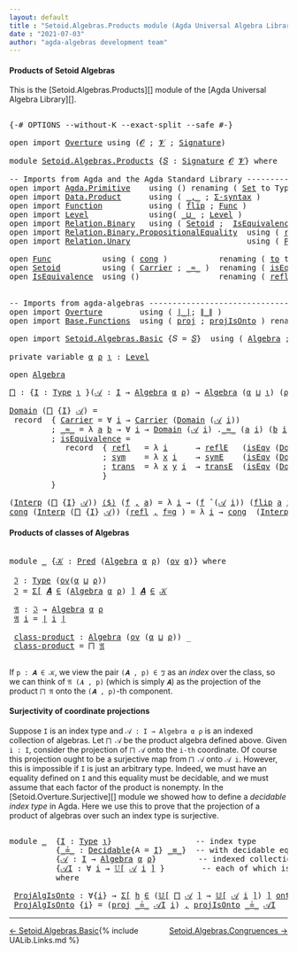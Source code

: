 ```yaml
---
layout: default
title : "Setoid.Algebras.Products module (Agda Universal Algebra Library)"
date : "2021-07-03"
author: "agda-algebras development team"
---
```


#### <a id="products-of-setoidalgebras">Products of Setoid Algebras</a>

This is the [Setoid.Algebras.Products][] module of the [Agda Universal Algebra Library][].

<pre class="Agda">

<a id="341" class="Symbol">{-#</a> <a id="345" class="Keyword">OPTIONS</a> <a id="353" class="Pragma">--without-K</a> <a id="365" class="Pragma">--exact-split</a> <a id="379" class="Pragma">--safe</a> <a id="386" class="Symbol">#-}</a>

<a id="391" class="Keyword">open</a> <a id="396" class="Keyword">import</a> <a id="403" href="Overture.html" class="Module">Overture</a> <a id="412" class="Keyword">using</a> <a id="418" class="Symbol">(</a><a id="419" href="Overture.Signatures.html#648" class="Generalizable">𝓞</a> <a id="421" class="Symbol">;</a> <a id="423" href="Overture.Signatures.html#650" class="Generalizable">𝓥</a> <a id="425" class="Symbol">;</a> <a id="427" href="Overture.Signatures.html#3264" class="Function">Signature</a><a id="436" class="Symbol">)</a>

<a id="439" class="Keyword">module</a> <a id="446" href="Setoid.Algebras.Products.html" class="Module">Setoid.Algebras.Products</a> <a id="471" class="Symbol">{</a><a id="472" href="Setoid.Algebras.Products.html#472" class="Bound">𝑆</a> <a id="474" class="Symbol">:</a> <a id="476" href="Overture.Signatures.html#3264" class="Function">Signature</a> <a id="486" href="Overture.Signatures.html#648" class="Generalizable">𝓞</a> <a id="488" href="Overture.Signatures.html#650" class="Generalizable">𝓥</a><a id="489" class="Symbol">}</a> <a id="491" class="Keyword">where</a>

<a id="498" class="Comment">-- Imports from Agda and the Agda Standard Library --------------------------------</a>
<a id="582" class="Keyword">open</a> <a id="587" class="Keyword">import</a> <a id="594" href="Agda.Primitive.html" class="Module">Agda.Primitive</a>    <a id="612" class="Keyword">using</a> <a id="618" class="Symbol">()</a> <a id="621" class="Keyword">renaming</a> <a id="630" class="Symbol">(</a> <a id="632" href="Agda.Primitive.html#388" class="Primitive">Set</a> <a id="636" class="Symbol">to</a> <a id="639" class="Primitive">Type</a> <a id="644" class="Symbol">)</a>
<a id="646" class="Keyword">open</a> <a id="651" class="Keyword">import</a> <a id="658" href="Data.Product.html" class="Module">Data.Product</a>      <a id="676" class="Keyword">using</a> <a id="682" class="Symbol">(</a> <a id="684" href="Agda.Builtin.Sigma.html#235" class="InductiveConstructor Operator">_,_</a> <a id="688" class="Symbol">;</a> <a id="690" href="Data.Product.Base.html#1244" class="Function">Σ-syntax</a> <a id="699" class="Symbol">)</a>
<a id="701" class="Keyword">open</a> <a id="706" class="Keyword">import</a> <a id="713" href="Function.html" class="Module">Function</a>          <a id="731" class="Keyword">using</a> <a id="737" class="Symbol">(</a> <a id="739" href="Function.Base.html#1638" class="Function">flip</a> <a id="744" class="Symbol">;</a> <a id="746" href="Function.Bundles.html#2043" class="Record">Func</a> <a id="751" class="Symbol">)</a>
<a id="753" class="Keyword">open</a> <a id="758" class="Keyword">import</a> <a id="765" href="Level.html" class="Module">Level</a>             <a id="783" class="Keyword">using</a><a id="788" class="Symbol">(</a> <a id="790" href="Agda.Primitive.html#961" class="Primitive Operator">_⊔_</a> <a id="794" class="Symbol">;</a> <a id="796" href="Agda.Primitive.html#742" class="Postulate">Level</a> <a id="802" class="Symbol">)</a>
<a id="804" class="Keyword">open</a> <a id="809" class="Keyword">import</a> <a id="816" href="Relation.Binary.html" class="Module">Relation.Binary</a>   <a id="834" class="Keyword">using</a> <a id="840" class="Symbol">(</a> <a id="842" href="Relation.Binary.Bundles.html#1095" class="Record">Setoid</a> <a id="849" class="Symbol">;</a>  <a id="852" href="Relation.Binary.Structures.html#1550" class="Record">IsEquivalence</a> <a id="866" class="Symbol">;</a> <a id="868" href="Relation.Binary.Definitions.html#6713" class="Function">Decidable</a> <a id="878" class="Symbol">)</a>
<a id="880" class="Keyword">open</a> <a id="885" class="Keyword">import</a> <a id="892" href="Relation.Binary.PropositionalEquality.html" class="Module">Relation.Binary.PropositionalEquality</a>  <a id="931" class="Keyword">using</a> <a id="937" class="Symbol">(</a> <a id="939" href="Agda.Builtin.Equality.html#207" class="InductiveConstructor">refl</a> <a id="944" class="Symbol">;</a> <a id="946" href="Agda.Builtin.Equality.html#150" class="Datatype Operator">_≡_</a> <a id="950" class="Symbol">)</a>
<a id="952" class="Keyword">open</a> <a id="957" class="Keyword">import</a> <a id="964" href="Relation.Unary.html" class="Module">Relation.Unary</a>                         <a id="1003" class="Keyword">using</a> <a id="1009" class="Symbol">(</a> <a id="1011" href="Relation.Unary.html#1178" class="Function">Pred</a> <a id="1016" class="Symbol">;</a> <a id="1018" href="Relation.Unary.html#2046" class="Function Operator">_⊆_</a> <a id="1022" class="Symbol">;</a> <a id="1024" href="Relation.Unary.html#1818" class="Function Operator">_∈_</a> <a id="1028" class="Symbol">)</a>

<a id="1031" class="Keyword">open</a> <a id="1036" href="Function.Bundles.html#2043" class="Module">Func</a>           <a id="1051" class="Keyword">using</a> <a id="1057" class="Symbol">(</a> <a id="1059" href="Function.Bundles.html#2113" class="Field">cong</a> <a id="1064" class="Symbol">)</a>           <a id="1076" class="Keyword">renaming</a> <a id="1085" class="Symbol">(</a> <a id="1087" href="Function.Bundles.html#2094" class="Field">to</a> <a id="1090" class="Symbol">to</a> <a id="1093" class="Field">_⟨$⟩_</a> <a id="1099" class="Symbol">)</a>
<a id="1101" class="Keyword">open</a> <a id="1106" href="Relation.Binary.Bundles.html#1095" class="Module">Setoid</a>         <a id="1121" class="Keyword">using</a> <a id="1127" class="Symbol">(</a> <a id="1129" href="Relation.Binary.Bundles.html#1158" class="Field">Carrier</a> <a id="1137" class="Symbol">;</a> <a id="1139" href="Relation.Binary.Bundles.html#1184" class="Field Operator">_≈_</a> <a id="1143" class="Symbol">)</a>  <a id="1146" class="Keyword">renaming</a> <a id="1155" class="Symbol">(</a> <a id="1157" href="Relation.Binary.Bundles.html#1218" class="Field">isEquivalence</a> <a id="1171" class="Symbol">to</a> <a id="1174" class="Field">isEqv</a> <a id="1180" class="Symbol">)</a>
<a id="1182" class="Keyword">open</a> <a id="1187" href="Relation.Binary.Structures.html#1550" class="Module">IsEquivalence</a>  <a id="1202" class="Keyword">using</a> <a id="1208" class="Symbol">()</a>                 <a id="1227" class="Keyword">renaming</a> <a id="1236" class="Symbol">(</a> <a id="1238" href="Relation.Binary.Structures.html#1596" class="Field">refl</a> <a id="1243" class="Symbol">to</a> <a id="1246" class="Field">reflE</a> <a id="1252" class="Symbol">;</a> <a id="1254" href="Relation.Binary.Structures.html#1622" class="Field">sym</a> <a id="1258" class="Symbol">to</a> <a id="1261" class="Field">symE</a> <a id="1266" class="Symbol">;</a> <a id="1268" href="Relation.Binary.Structures.html#1648" class="Field">trans</a> <a id="1274" class="Symbol">to</a> <a id="1277" class="Field">transE</a> <a id="1284" class="Symbol">)</a>


<a id="1288" class="Comment">-- Imports from agda-algebras -----------------------------------------------------</a>
<a id="1372" class="Keyword">open</a> <a id="1377" class="Keyword">import</a> <a id="1384" href="Overture.html" class="Module">Overture</a>        <a id="1400" class="Keyword">using</a> <a id="1406" class="Symbol">(</a> <a id="1408" href="Overture.Basic.html#4325" class="Function Operator">∣_∣</a><a id="1411" class="Symbol">;</a> <a id="1413" href="Overture.Basic.html#4363" class="Function Operator">∥_∥</a> <a id="1417" class="Symbol">)</a>
<a id="1419" class="Keyword">open</a> <a id="1424" class="Keyword">import</a> <a id="1431" href="Base.Functions.html" class="Module">Base.Functions</a>  <a id="1447" class="Keyword">using</a> <a id="1453" class="Symbol">(</a> <a id="1455" href="Base.Functions.Surjective.html#4236" class="Function">proj</a> <a id="1460" class="Symbol">;</a> <a id="1462" href="Base.Functions.Surjective.html#4911" class="Function">projIsOnto</a> <a id="1473" class="Symbol">)</a> <a id="1475" class="Keyword">renaming</a> <a id="1484" class="Symbol">(</a> <a id="1486" href="Base.Functions.Surjective.html#1792" class="Function">IsSurjective</a> <a id="1499" class="Symbol">to</a> <a id="1502" class="Function">onto</a> <a id="1507" class="Symbol">)</a>

<a id="1510" class="Keyword">open</a> <a id="1515" class="Keyword">import</a> <a id="1522" href="Setoid.Algebras.Basic.html" class="Module">Setoid.Algebras.Basic</a> <a id="1544" class="Symbol">{</a><a id="1545" class="Argument">𝑆</a> <a id="1547" class="Symbol">=</a> <a id="1549" href="Setoid.Algebras.Products.html#472" class="Bound">𝑆</a><a id="1550" class="Symbol">}</a>  <a id="1553" class="Keyword">using</a> <a id="1559" class="Symbol">(</a> <a id="1561" href="Setoid.Algebras.Basic.html#2709" class="Record">Algebra</a> <a id="1569" class="Symbol">;</a> <a id="1571" href="Setoid.Algebras.Basic.html#3648" class="Function Operator">_̂_</a> <a id="1575" class="Symbol">;</a> <a id="1577" href="Setoid.Algebras.Basic.html#1081" class="Function">ov</a> <a id="1580" class="Symbol">;</a> <a id="1582" href="Setoid.Algebras.Basic.html#3539" class="Function Operator">𝕌[_]</a><a id="1586" class="Symbol">)</a>

<a id="1589" class="Keyword">private</a> <a id="1597" class="Keyword">variable</a> <a id="1606" href="Setoid.Algebras.Products.html#1606" class="Generalizable">α</a> <a id="1608" href="Setoid.Algebras.Products.html#1608" class="Generalizable">ρ</a> <a id="1610" href="Setoid.Algebras.Products.html#1610" class="Generalizable">ι</a> <a id="1612" class="Symbol">:</a> <a id="1614" href="Agda.Primitive.html#742" class="Postulate">Level</a>

<a id="1621" class="Keyword">open</a> <a id="1626" href="Setoid.Algebras.Basic.html#2709" class="Module">Algebra</a>

<a id="⨅"></a><a id="1635" href="Setoid.Algebras.Products.html#1635" class="Function">⨅</a> <a id="1637" class="Symbol">:</a> <a id="1639" class="Symbol">{</a><a id="1640" href="Setoid.Algebras.Products.html#1640" class="Bound">I</a> <a id="1642" class="Symbol">:</a> <a id="1644" href="Setoid.Algebras.Products.html#639" class="Primitive">Type</a> <a id="1649" href="Setoid.Algebras.Products.html#1610" class="Generalizable">ι</a> <a id="1651" class="Symbol">}(</a><a id="1653" href="Setoid.Algebras.Products.html#1653" class="Bound">𝒜</a> <a id="1655" class="Symbol">:</a> <a id="1657" href="Setoid.Algebras.Products.html#1640" class="Bound">I</a> <a id="1659" class="Symbol">→</a> <a id="1661" href="Setoid.Algebras.Basic.html#2709" class="Record">Algebra</a> <a id="1669" href="Setoid.Algebras.Products.html#1606" class="Generalizable">α</a> <a id="1671" href="Setoid.Algebras.Products.html#1608" class="Generalizable">ρ</a><a id="1672" class="Symbol">)</a> <a id="1674" class="Symbol">→</a> <a id="1676" href="Setoid.Algebras.Basic.html#2709" class="Record">Algebra</a> <a id="1684" class="Symbol">(</a><a id="1685" href="Setoid.Algebras.Products.html#1606" class="Generalizable">α</a> <a id="1687" href="Agda.Primitive.html#961" class="Primitive Operator">⊔</a> <a id="1689" href="Setoid.Algebras.Products.html#1610" class="Generalizable">ι</a><a id="1690" class="Symbol">)</a> <a id="1692" class="Symbol">(</a><a id="1693" href="Setoid.Algebras.Products.html#1608" class="Generalizable">ρ</a> <a id="1695" href="Agda.Primitive.html#961" class="Primitive Operator">⊔</a> <a id="1697" href="Setoid.Algebras.Products.html#1610" class="Generalizable">ι</a><a id="1698" class="Symbol">)</a>

<a id="1701" href="Setoid.Algebras.Basic.html#2766" class="Field">Domain</a> <a id="1708" class="Symbol">(</a><a id="1709" href="Setoid.Algebras.Products.html#1635" class="Function">⨅</a> <a id="1711" class="Symbol">{</a><a id="1712" href="Setoid.Algebras.Products.html#1712" class="Bound">I</a><a id="1713" class="Symbol">}</a> <a id="1715" href="Setoid.Algebras.Products.html#1715" class="Bound">𝒜</a><a id="1716" class="Symbol">)</a> <a id="1718" class="Symbol">=</a>
 <a id="1721" class="Keyword">record</a>  <a id="1729" class="Symbol">{</a> <a id="1731" href="Relation.Binary.Bundles.html#1158" class="Field">Carrier</a> <a id="1739" class="Symbol">=</a> <a id="1741" class="Symbol">∀</a> <a id="1743" href="Setoid.Algebras.Products.html#1743" class="Bound">i</a> <a id="1745" class="Symbol">→</a> <a id="1747" href="Relation.Binary.Bundles.html#1158" class="Field">Carrier</a> <a id="1755" class="Symbol">(</a><a id="1756" href="Setoid.Algebras.Basic.html#2766" class="Field">Domain</a> <a id="1763" class="Symbol">(</a><a id="1764" href="Setoid.Algebras.Products.html#1715" class="Bound">𝒜</a> <a id="1766" href="Setoid.Algebras.Products.html#1743" class="Bound">i</a><a id="1767" class="Symbol">))</a>
         <a id="1779" class="Symbol">;</a> <a id="1781" href="Relation.Binary.Bundles.html#1184" class="Field Operator">_≈_</a> <a id="1785" class="Symbol">=</a> <a id="1787" class="Symbol">λ</a> <a id="1789" href="Setoid.Algebras.Products.html#1789" class="Bound">a</a> <a id="1791" href="Setoid.Algebras.Products.html#1791" class="Bound">b</a> <a id="1793" class="Symbol">→</a> <a id="1795" class="Symbol">∀</a> <a id="1797" href="Setoid.Algebras.Products.html#1797" class="Bound">i</a> <a id="1799" class="Symbol">→</a> <a id="1801" href="Setoid.Algebras.Basic.html#2766" class="Field">Domain</a> <a id="1808" class="Symbol">(</a><a id="1809" href="Setoid.Algebras.Products.html#1715" class="Bound">𝒜</a> <a id="1811" href="Setoid.Algebras.Products.html#1797" class="Bound">i</a><a id="1812" class="Symbol">)</a> <a id="1814" class="Symbol">.</a><a id="1815" href="Relation.Binary.Bundles.html#1184" class="Field Operator">_≈_</a> <a id="1819" class="Symbol">(</a><a id="1820" href="Setoid.Algebras.Products.html#1789" class="Bound">a</a> <a id="1822" href="Setoid.Algebras.Products.html#1797" class="Bound">i</a><a id="1823" class="Symbol">)</a> <a id="1825" class="Symbol">(</a><a id="1826" href="Setoid.Algebras.Products.html#1791" class="Bound">b</a> <a id="1828" href="Setoid.Algebras.Products.html#1797" class="Bound">i</a><a id="1829" class="Symbol">)</a>
         <a id="1840" class="Symbol">;</a> <a id="1842" href="Relation.Binary.Bundles.html#1218" class="Field">isEquivalence</a> <a id="1856" class="Symbol">=</a>
            <a id="1870" class="Keyword">record</a>  <a id="1878" class="Symbol">{</a> <a id="1880" href="Relation.Binary.Structures.html#1596" class="Field">refl</a>   <a id="1887" class="Symbol">=</a> <a id="1889" class="Symbol">λ</a> <a id="1891" href="Setoid.Algebras.Products.html#1891" class="Bound">i</a>      <a id="1898" class="Symbol">→</a> <a id="1900" href="Setoid.Algebras.Products.html#1246" class="Field">reflE</a>   <a id="1908" class="Symbol">(</a><a id="1909" href="Setoid.Algebras.Products.html#1174" class="Field">isEqv</a> <a id="1915" class="Symbol">(</a><a id="1916" href="Setoid.Algebras.Basic.html#2766" class="Field">Domain</a> <a id="1923" class="Symbol">(</a><a id="1924" href="Setoid.Algebras.Products.html#1715" class="Bound">𝒜</a> <a id="1926" href="Setoid.Algebras.Products.html#1891" class="Bound">i</a><a id="1927" class="Symbol">)))</a>
                    <a id="1951" class="Symbol">;</a> <a id="1953" href="Relation.Binary.Structures.html#1622" class="Field">sym</a>    <a id="1960" class="Symbol">=</a> <a id="1962" class="Symbol">λ</a> <a id="1964" href="Setoid.Algebras.Products.html#1964" class="Bound">x</a> <a id="1966" href="Setoid.Algebras.Products.html#1966" class="Bound">i</a>    <a id="1971" class="Symbol">→</a> <a id="1973" href="Setoid.Algebras.Products.html#1261" class="Field">symE</a>    <a id="1981" class="Symbol">(</a><a id="1982" href="Setoid.Algebras.Products.html#1174" class="Field">isEqv</a> <a id="1988" class="Symbol">(</a><a id="1989" href="Setoid.Algebras.Basic.html#2766" class="Field">Domain</a> <a id="1996" class="Symbol">(</a><a id="1997" href="Setoid.Algebras.Products.html#1715" class="Bound">𝒜</a> <a id="1999" href="Setoid.Algebras.Products.html#1966" class="Bound">i</a><a id="2000" class="Symbol">)))(</a><a id="2004" href="Setoid.Algebras.Products.html#1964" class="Bound">x</a> <a id="2006" href="Setoid.Algebras.Products.html#1966" class="Bound">i</a><a id="2007" class="Symbol">)</a>
                    <a id="2029" class="Symbol">;</a> <a id="2031" href="Relation.Binary.Structures.html#1648" class="Field">trans</a>  <a id="2038" class="Symbol">=</a> <a id="2040" class="Symbol">λ</a> <a id="2042" href="Setoid.Algebras.Products.html#2042" class="Bound">x</a> <a id="2044" href="Setoid.Algebras.Products.html#2044" class="Bound">y</a> <a id="2046" href="Setoid.Algebras.Products.html#2046" class="Bound">i</a>  <a id="2049" class="Symbol">→</a> <a id="2051" href="Setoid.Algebras.Products.html#1277" class="Field">transE</a>  <a id="2059" class="Symbol">(</a><a id="2060" href="Setoid.Algebras.Products.html#1174" class="Field">isEqv</a> <a id="2066" class="Symbol">(</a><a id="2067" href="Setoid.Algebras.Basic.html#2766" class="Field">Domain</a> <a id="2074" class="Symbol">(</a><a id="2075" href="Setoid.Algebras.Products.html#1715" class="Bound">𝒜</a> <a id="2077" href="Setoid.Algebras.Products.html#2046" class="Bound">i</a><a id="2078" class="Symbol">)))(</a><a id="2082" href="Setoid.Algebras.Products.html#2042" class="Bound">x</a> <a id="2084" href="Setoid.Algebras.Products.html#2046" class="Bound">i</a><a id="2085" class="Symbol">)(</a><a id="2087" href="Setoid.Algebras.Products.html#2044" class="Bound">y</a> <a id="2089" href="Setoid.Algebras.Products.html#2046" class="Bound">i</a><a id="2090" class="Symbol">)</a>
                    <a id="2112" class="Symbol">}</a>
         <a id="2123" class="Symbol">}</a>

<a id="2126" class="Symbol">(</a><a id="2127" href="Setoid.Algebras.Basic.html#2788" class="Field">Interp</a> <a id="2134" class="Symbol">(</a><a id="2135" href="Setoid.Algebras.Products.html#1635" class="Function">⨅</a> <a id="2137" class="Symbol">{</a><a id="2138" href="Setoid.Algebras.Products.html#2138" class="Bound">I</a><a id="2139" class="Symbol">}</a> <a id="2141" href="Setoid.Algebras.Products.html#2141" class="Bound">𝒜</a><a id="2142" class="Symbol">))</a> <a id="2145" href="Setoid.Algebras.Products.html#1093" class="Field Operator">⟨$⟩</a> <a id="2149" class="Symbol">(</a><a id="2150" href="Setoid.Algebras.Products.html#2150" class="Bound">f</a> <a id="2152" href="Agda.Builtin.Sigma.html#235" class="InductiveConstructor Operator">,</a> <a id="2154" href="Setoid.Algebras.Products.html#2154" class="Bound">a</a><a id="2155" class="Symbol">)</a> <a id="2157" class="Symbol">=</a> <a id="2159" class="Symbol">λ</a> <a id="2161" href="Setoid.Algebras.Products.html#2161" class="Bound">i</a> <a id="2163" class="Symbol">→</a> <a id="2165" class="Symbol">(</a><a id="2166" href="Setoid.Algebras.Products.html#2150" class="Bound">f</a> <a id="2168" href="Setoid.Algebras.Basic.html#3648" class="Function Operator">̂</a> <a id="2170" class="Symbol">(</a><a id="2171" href="Setoid.Algebras.Products.html#2141" class="Bound">𝒜</a> <a id="2173" href="Setoid.Algebras.Products.html#2161" class="Bound">i</a><a id="2174" class="Symbol">))</a> <a id="2177" class="Symbol">(</a><a id="2178" href="Function.Base.html#1638" class="Function">flip</a> <a id="2183" href="Setoid.Algebras.Products.html#2154" class="Bound">a</a> <a id="2185" href="Setoid.Algebras.Products.html#2161" class="Bound">i</a><a id="2186" class="Symbol">)</a>
<a id="2188" href="Function.Bundles.html#2113" class="Field">cong</a> <a id="2193" class="Symbol">(</a><a id="2194" href="Setoid.Algebras.Basic.html#2788" class="Field">Interp</a> <a id="2201" class="Symbol">(</a><a id="2202" href="Setoid.Algebras.Products.html#1635" class="Function">⨅</a> <a id="2204" class="Symbol">{</a><a id="2205" href="Setoid.Algebras.Products.html#2205" class="Bound">I</a><a id="2206" class="Symbol">}</a> <a id="2208" href="Setoid.Algebras.Products.html#2208" class="Bound">𝒜</a><a id="2209" class="Symbol">))</a> <a id="2212" class="Symbol">(</a><a id="2213" href="Agda.Builtin.Equality.html#207" class="InductiveConstructor">refl</a> <a id="2218" href="Agda.Builtin.Sigma.html#235" class="InductiveConstructor Operator">,</a> <a id="2220" href="Setoid.Algebras.Products.html#2220" class="Bound">f=g</a> <a id="2224" class="Symbol">)</a> <a id="2226" class="Symbol">=</a> <a id="2228" class="Symbol">λ</a> <a id="2230" href="Setoid.Algebras.Products.html#2230" class="Bound">i</a> <a id="2232" class="Symbol">→</a> <a id="2234" href="Function.Bundles.html#2113" class="Field">cong</a>  <a id="2240" class="Symbol">(</a><a id="2241" href="Setoid.Algebras.Basic.html#2788" class="Field">Interp</a> <a id="2248" class="Symbol">(</a><a id="2249" href="Setoid.Algebras.Products.html#2208" class="Bound">𝒜</a> <a id="2251" href="Setoid.Algebras.Products.html#2230" class="Bound">i</a><a id="2252" class="Symbol">))</a> <a id="2255" class="Symbol">(</a><a id="2256" href="Agda.Builtin.Equality.html#207" class="InductiveConstructor">refl</a> <a id="2261" href="Agda.Builtin.Sigma.html#235" class="InductiveConstructor Operator">,</a> <a id="2263" href="Function.Base.html#1638" class="Function">flip</a> <a id="2268" href="Setoid.Algebras.Products.html#2220" class="Bound">f=g</a> <a id="2272" href="Setoid.Algebras.Products.html#2230" class="Bound">i</a> <a id="2274" class="Symbol">)</a>
</pre>

#### <a id="products-of-classes-of-setoidalgebras">Products of classes of Algebras</a>

<pre class="Agda">

<a id="2390" class="Keyword">module</a> <a id="2397" href="Setoid.Algebras.Products.html#2397" class="Module">_</a> <a id="2399" class="Symbol">{</a><a id="2400" href="Setoid.Algebras.Products.html#2400" class="Bound">𝒦</a> <a id="2402" class="Symbol">:</a> <a id="2404" href="Relation.Unary.html#1178" class="Function">Pred</a> <a id="2409" class="Symbol">(</a><a id="2410" href="Setoid.Algebras.Basic.html#2709" class="Record">Algebra</a> <a id="2418" href="Setoid.Algebras.Products.html#1606" class="Generalizable">α</a> <a id="2420" href="Setoid.Algebras.Products.html#1608" class="Generalizable">ρ</a><a id="2421" class="Symbol">)</a> <a id="2423" class="Symbol">(</a><a id="2424" href="Setoid.Algebras.Basic.html#1081" class="Function">ov</a> <a id="2427" href="Setoid.Algebras.Products.html#1606" class="Generalizable">α</a><a id="2428" class="Symbol">)}</a> <a id="2431" class="Keyword">where</a>

 <a id="2439" href="Setoid.Algebras.Products.html#2439" class="Function">ℑ</a> <a id="2441" class="Symbol">:</a> <a id="2443" href="Setoid.Algebras.Products.html#639" class="Primitive">Type</a> <a id="2448" class="Symbol">(</a><a id="2449" href="Setoid.Algebras.Basic.html#1081" class="Function">ov</a><a id="2451" class="Symbol">(</a><a id="2452" href="Setoid.Algebras.Products.html#2418" class="Bound">α</a> <a id="2454" href="Agda.Primitive.html#961" class="Primitive Operator">⊔</a> <a id="2456" href="Setoid.Algebras.Products.html#2420" class="Bound">ρ</a><a id="2457" class="Symbol">))</a>
 <a id="2461" href="Setoid.Algebras.Products.html#2439" class="Function">ℑ</a> <a id="2463" class="Symbol">=</a> <a id="2465" href="Data.Product.Base.html#1244" class="Function">Σ[</a> <a id="2468" href="Setoid.Algebras.Products.html#2468" class="Bound">𝑨</a> <a id="2470" href="Data.Product.Base.html#1244" class="Function">∈</a> <a id="2472" class="Symbol">(</a><a id="2473" href="Setoid.Algebras.Basic.html#2709" class="Record">Algebra</a> <a id="2481" href="Setoid.Algebras.Products.html#2418" class="Bound">α</a> <a id="2483" href="Setoid.Algebras.Products.html#2420" class="Bound">ρ</a><a id="2484" class="Symbol">)</a> <a id="2486" href="Data.Product.Base.html#1244" class="Function">]</a> <a id="2488" href="Setoid.Algebras.Products.html#2468" class="Bound">𝑨</a> <a id="2490" href="Relation.Unary.html#1818" class="Function Operator">∈</a> <a id="2492" href="Setoid.Algebras.Products.html#2400" class="Bound">𝒦</a>

 <a id="2496" href="Setoid.Algebras.Products.html#2496" class="Function">𝔄</a> <a id="2498" class="Symbol">:</a> <a id="2500" href="Setoid.Algebras.Products.html#2439" class="Function">ℑ</a> <a id="2502" class="Symbol">→</a> <a id="2504" href="Setoid.Algebras.Basic.html#2709" class="Record">Algebra</a> <a id="2512" href="Setoid.Algebras.Products.html#2418" class="Bound">α</a> <a id="2514" href="Setoid.Algebras.Products.html#2420" class="Bound">ρ</a>
 <a id="2517" href="Setoid.Algebras.Products.html#2496" class="Function">𝔄</a> <a id="2519" href="Setoid.Algebras.Products.html#2519" class="Bound">i</a> <a id="2521" class="Symbol">=</a> <a id="2523" href="Overture.Basic.html#4325" class="Function Operator">∣</a> <a id="2525" href="Setoid.Algebras.Products.html#2519" class="Bound">i</a> <a id="2527" href="Overture.Basic.html#4325" class="Function Operator">∣</a>

 <a id="2531" href="Setoid.Algebras.Products.html#2531" class="Function">class-product</a> <a id="2545" class="Symbol">:</a> <a id="2547" href="Setoid.Algebras.Basic.html#2709" class="Record">Algebra</a> <a id="2555" class="Symbol">(</a><a id="2556" href="Setoid.Algebras.Basic.html#1081" class="Function">ov</a> <a id="2559" class="Symbol">(</a><a id="2560" href="Setoid.Algebras.Products.html#2418" class="Bound">α</a> <a id="2562" href="Agda.Primitive.html#961" class="Primitive Operator">⊔</a> <a id="2564" href="Setoid.Algebras.Products.html#2420" class="Bound">ρ</a><a id="2565" class="Symbol">))</a> <a id="2568" class="Symbol">_</a>
 <a id="2571" href="Setoid.Algebras.Products.html#2531" class="Function">class-product</a> <a id="2585" class="Symbol">=</a> <a id="2587" href="Setoid.Algebras.Products.html#1635" class="Function">⨅</a> <a id="2589" href="Setoid.Algebras.Products.html#2496" class="Function">𝔄</a>

</pre>

If `p : 𝑨 ∈ 𝒦`, we view the pair `(𝑨 , p) ∈ ℑ` as an *index* over the class,
so we can think of `𝔄 (𝑨 , p)` (which is simply `𝑨`) as the projection of the
product `⨅ 𝔄` onto the `(𝑨 , p)`-th component.

#### Surjectivity of coordinate projections

Suppose `I` is an index type and `𝒜 : I → Algebra α ρ` is an indexed collection of algebras.
Let `⨅ 𝒜` be the product algebra defined above.  Given `i : I`, consider the projection of `⨅ 𝒜`
onto the `i-th` coordinate.  Of course this projection ought to be a surjective map from `⨅ 𝒜` onto
`𝒜 i`.  However, this is impossible if `I` is just an arbitrary type.  Indeed, we must have an
equality defined on `I` and this equality must be decidable, and we must assume that
each factor of the product is nonempty.  In the [Setoid.Overture.Surjective][] module
we showed how to define a *decidable index type* in Agda. Here we use this to prove that the
projection of a product of algebras over such an index type is surjective.

<pre class="Agda">

<a id="3591" class="Keyword">module</a> <a id="3598" href="Setoid.Algebras.Products.html#3598" class="Module">_</a>  <a id="3601" class="Symbol">{</a><a id="3602" href="Setoid.Algebras.Products.html#3602" class="Bound">I</a> <a id="3604" class="Symbol">:</a> <a id="3606" href="Setoid.Algebras.Products.html#639" class="Primitive">Type</a> <a id="3611" href="Setoid.Algebras.Products.html#1610" class="Generalizable">ι</a><a id="3612" class="Symbol">}</a>                  <a id="3631" class="Comment">-- index type</a>
          <a id="3655" class="Symbol">{</a><a id="3656" href="Setoid.Algebras.Products.html#3656" class="Bound Operator">_≟_</a> <a id="3660" class="Symbol">:</a> <a id="3662" href="Relation.Binary.Definitions.html#6713" class="Function">Decidable</a><a id="3671" class="Symbol">{</a><a id="3672" class="Argument">A</a> <a id="3674" class="Symbol">=</a> <a id="3676" href="Setoid.Algebras.Products.html#3602" class="Bound">I</a><a id="3677" class="Symbol">}</a> <a id="3679" href="Agda.Builtin.Equality.html#150" class="Datatype Operator">_≡_</a><a id="3682" class="Symbol">}</a>  <a id="3685" class="Comment">-- with decidable equality</a>
          <a id="3722" class="Symbol">{</a><a id="3723" href="Setoid.Algebras.Products.html#3723" class="Bound">𝒜</a> <a id="3725" class="Symbol">:</a> <a id="3727" href="Setoid.Algebras.Products.html#3602" class="Bound">I</a> <a id="3729" class="Symbol">→</a> <a id="3731" href="Setoid.Algebras.Basic.html#2709" class="Record">Algebra</a> <a id="3739" href="Setoid.Algebras.Products.html#1606" class="Generalizable">α</a> <a id="3741" href="Setoid.Algebras.Products.html#1608" class="Generalizable">ρ</a><a id="3742" class="Symbol">}</a>         <a id="3752" class="Comment">-- indexed collection of algebras</a>
          <a id="3796" class="Symbol">{</a><a id="3797" href="Setoid.Algebras.Products.html#3797" class="Bound">𝒜I</a> <a id="3800" class="Symbol">:</a> <a id="3802" class="Symbol">∀</a> <a id="3804" href="Setoid.Algebras.Products.html#3804" class="Bound">i</a> <a id="3806" class="Symbol">→</a> <a id="3808" href="Setoid.Algebras.Basic.html#3539" class="Function Operator">𝕌[</a> <a id="3811" href="Setoid.Algebras.Products.html#3723" class="Bound">𝒜</a> <a id="3813" href="Setoid.Algebras.Products.html#3804" class="Bound">i</a> <a id="3815" href="Setoid.Algebras.Basic.html#3539" class="Function Operator">]</a> <a id="3817" class="Symbol">}</a>        <a id="3826" class="Comment">-- each of which is nonempty</a>
          <a id="3865" class="Keyword">where</a>

 <a id="3873" href="Setoid.Algebras.Products.html#3873" class="Function">ProjAlgIsOnto</a> <a id="3887" class="Symbol">:</a> <a id="3889" class="Symbol">∀{</a><a id="3891" href="Setoid.Algebras.Products.html#3891" class="Bound">i</a><a id="3892" class="Symbol">}</a> <a id="3894" class="Symbol">→</a> <a id="3896" href="Data.Product.Base.html#1244" class="Function">Σ[</a> <a id="3899" href="Setoid.Algebras.Products.html#3899" class="Bound">h</a> <a id="3901" href="Data.Product.Base.html#1244" class="Function">∈</a> <a id="3903" class="Symbol">(</a><a id="3904" href="Setoid.Algebras.Basic.html#3539" class="Function Operator">𝕌[</a> <a id="3907" href="Setoid.Algebras.Products.html#1635" class="Function">⨅</a> <a id="3909" href="Setoid.Algebras.Products.html#3723" class="Bound">𝒜</a> <a id="3911" href="Setoid.Algebras.Basic.html#3539" class="Function Operator">]</a> <a id="3913" class="Symbol">→</a> <a id="3915" href="Setoid.Algebras.Basic.html#3539" class="Function Operator">𝕌[</a> <a id="3918" href="Setoid.Algebras.Products.html#3723" class="Bound">𝒜</a> <a id="3920" href="Setoid.Algebras.Products.html#3891" class="Bound">i</a> <a id="3922" href="Setoid.Algebras.Basic.html#3539" class="Function Operator">]</a><a id="3923" class="Symbol">)</a> <a id="3925" href="Data.Product.Base.html#1244" class="Function">]</a> <a id="3927" href="Setoid.Algebras.Products.html#1502" class="Function">onto</a> <a id="3932" href="Setoid.Algebras.Products.html#3899" class="Bound">h</a>
 <a id="3935" href="Setoid.Algebras.Products.html#3873" class="Function">ProjAlgIsOnto</a> <a id="3949" class="Symbol">{</a><a id="3950" href="Setoid.Algebras.Products.html#3950" class="Bound">i</a><a id="3951" class="Symbol">}</a> <a id="3953" class="Symbol">=</a> <a id="3955" class="Symbol">(</a><a id="3956" href="Base.Functions.Surjective.html#4236" class="Function">proj</a> <a id="3961" href="Setoid.Algebras.Products.html#3656" class="Bound Operator">_≟_</a> <a id="3965" href="Setoid.Algebras.Products.html#3797" class="Bound">𝒜I</a> <a id="3968" href="Setoid.Algebras.Products.html#3950" class="Bound">i</a><a id="3969" class="Symbol">)</a> <a id="3971" href="Agda.Builtin.Sigma.html#235" class="InductiveConstructor Operator">,</a> <a id="3973" href="Base.Functions.Surjective.html#4911" class="Function">projIsOnto</a> <a id="3984" href="Setoid.Algebras.Products.html#3656" class="Bound Operator">_≟_</a> <a id="3988" href="Setoid.Algebras.Products.html#3797" class="Bound">𝒜I</a>
</pre>

--------------------------------

<span style="float:left;">[← Setoid.Algebras.Basic](Setoid.Algebras.Basic.html)</span>
<span style="float:right;">[Setoid.Algebras.Congruences →](Setoid.Algebras.Congruences.html)</span>

{% include UALib.Links.md %}

